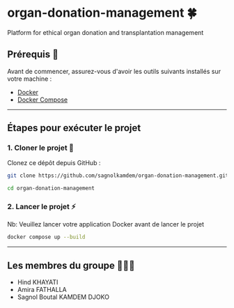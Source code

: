 # organ-donation-management 🍀
Platform for ethical organ donation and transplantation management

## **Prérequis 🤬**
Avant de commencer, assurez-vous d'avoir les outils suivants installés sur votre machine :
- [Docker](https://www.docker.com/get-started)
- [Docker Compose](https://docs.docker.com/compose/install/)

---

## **Étapes pour exécuter le projet**

### **1. Cloner le projet 🚀**
Clonez ce dépôt depuis GitHub :

```bash
git clone https://github.com/sagnolkamdem/organ-donation-management.git

cd organ-donation-management
```

### **2. Lancer le projet ⚡️**

Nb: Veuillez lancer votre application Docker avant de lancer le projet

```bash
docker compose up --build
```

---

## **Les membres du groupe 🧑🏽‍🎓**
- Hind KHAYATI
- Amira FATHALLA
- Sagnol Boutal KAMDEM DJOKO


